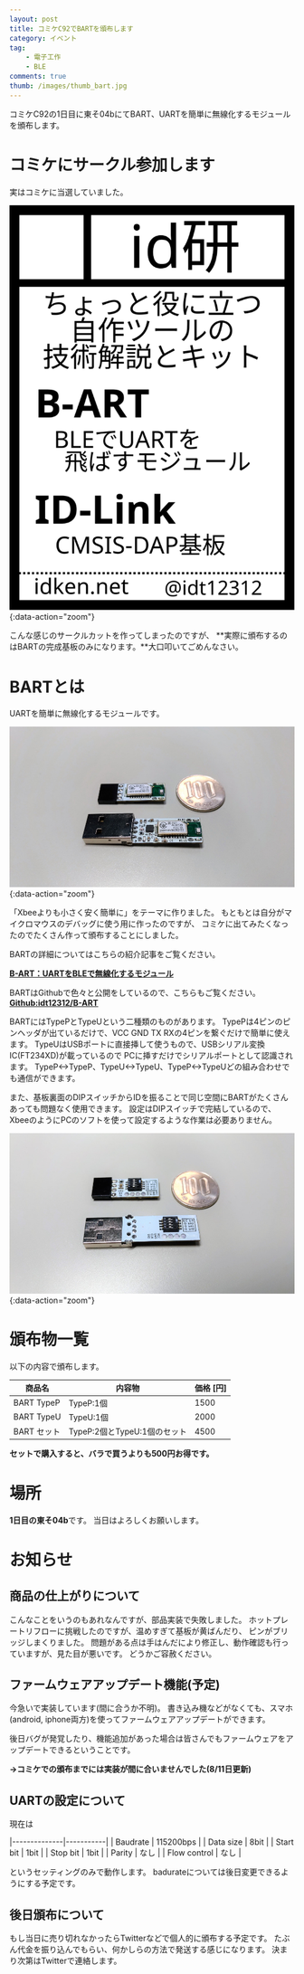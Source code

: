 ```yaml
---
layout: post
title: コミケC92でBARTを頒布します
category: イベント
tag:
    - 電子工作
    - BLE
comments: true
thumb: /images/thumb_bart.jpg
---
```

コミケC92の1日目に東そ04bにてBART、UARTを簡単に無線化するモジュールを頒布します。



# コミケにサークル参加します
実はコミケに当選していました。

![](/images/c92_circle_cut.svg){:data-action="zoom"}

こんな感じのサークルカットを作ってしまったのですが、
**実際に頒布するのはBARTの完成基板のみになります。**大口叩いてごめんなさい。


# BARTとは
UARTを簡単に無線化するモジュールです。

![](/images/bart_overview1.jpg){:data-action="zoom"}

「Xbeeよりも小さく安く簡単に」をテーマに作りました。
もともとは自分がマイクロマウスのデバッグに使う用に作ったのですが、
コミケに出てみたくなったのでたくさん作って頒布することにしました。

BARTの詳細についてはこちらの紹介記事をご覧ください。

[**B-ART：UARTをBLEで無線化するモジュール**](http://idken.net/posts/2017-04-04-b-art/)

BARTはGithubで色々と公開をしているので、こちらもご覧ください。
[**Github:idt12312/B-ART**](https://github.com/idt12312/B-ART)

BARTにはTypePとTypeUという二種類のものがあります。
TypePは4ピンのピンヘッダが出ているだけで、VCC GND TX RXの4ピンを繋ぐだけで簡単に使えます。
TypeUはUSBポートに直接挿して使うもので、USBシリアル変換IC(FT234XD)が載っているので
PCに挿すだけでシリアルポートとして認識されます。
TypeP<->TypeP、TypeU<->TypeU、TypeP<->TypeUどの組み合わせでも通信ができます。

また、基板裏面のDIPスイッチからIDを振ることで同じ空間にBARTがたくさんあっても問題なく使用できます。
設定はDIPスイッチで完結しているので、XbeeのようにPCのソフトを使って設定するような作業は必要ありません。

![](/images/bart_overview2.jpg){:data-action="zoom"}


# 頒布物一覧

以下の内容で頒布します。

| 商品名      | 内容物                       | 価格 [円] |
|-------------|------------------------------|-----------|
| BART TypeP  | TypeP:1個                    | 1500      |
| BART TypeU  | TypeU:1個                    | 2000      |
| BART セット | TypeP:2個とTypeU:1個のセット | 4500      |

**セットで購入すると、バラで買うよりも500円お得です。**

# 場所

**1日目の東そ04b**です。
当日はよろしくお願いします。


# お知らせ
## 商品の仕上がりについて
こんなことをいうのもあれなんですが、部品実装で失敗しました。
ホットプレートリフローに挑戦したのですが、温めすぎて基板が黄ばんだり、
ピンがブリッジしまくりました。  問題がある点は手はんだにより修正し、動作確認も行っていますが、見た目が悪いです。
どうかご容赦ください。

## ファームウェアアップデート機能(予定)
今急いで実装しています(間に合うか不明)。
書き込み機などがなくても、スマホ(android, iphone両方)を使ってファームウェアアップデートができます。

後日バグが発覚したり、機能追加があった場合は皆さんでもファームウェアをアップデートできるということです。

**→コミケでの頒布までには実装が間に合いませんでした(8/11日更新)**

## UARTの設定について
現在は

|--------------|-----------|
| Baudrate     | 115200bps |
| Data size    | 8bit      |
| Start bit    | 1bit      |
| Stop bit     | 1bit      |
| Parity       | なし      |
| Flow control | なし      |

というセッティングのみで動作します。
badurateについては後日変更できるようにする予定です。

## 後日頒布について
もし当日に売り切れなかったらTwitterなどで個人的に頒布する予定です。
たぶん代金を振り込んでもらい、何かしらの方法で発送する感じになります。
決まり次第はTwitterで連絡します。


